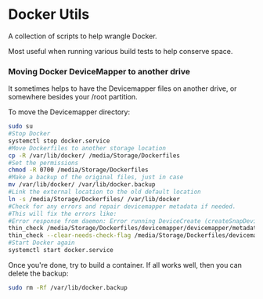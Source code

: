 # Docker Utils

A collection of scripts to help wrangle Docker.

Most useful when running various build tests to help conserve space.

### Moving Docker DeviceMapper to another drive
It sometimes helps to have the Devicemapper files on another drive, or somewhere besides your /root partition.

To move the Devicemapper directory:
```bash
sudo su
#Stop Docker
systemctl stop docker.service
#Move Dockerfiles to another storage location
cp -R /var/lib/docker/ /media/Storage/Dockerfiles
#Set the permissions
chmod -R 0700 /media/Storage/Dockerfiles
#Make a backup of the original files, just in case
mv /var/lib/docker/ /var/lib/docker.backup
#Link the external location to the old default location
ln -s /media/Storage/Dockerfiles/ /var/lib/docker
#Check for any errors and repair devicemapper metadata if needed.
#This will fix the errors like:
#Error response from daemon: Error running DeviceCreate (createSnapDevice) dm_task_run failed errors
thin_check /media/Storage/Dockerfiles/devicemapper/devicemapper/metadata
thin_check --clear-needs-check-flag /media/Storage/Dockerfiles/devicemapper/devicemapper/metadata
#Start Docker again
systemctl start docker.service
```
Once you're done, try to build a container. If all works well, then you can delete the backup:
```bash
sudo rm -Rf /var/lib/docker.backup
```
